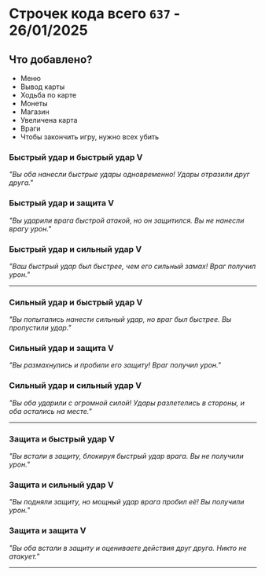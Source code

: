 # Строчек кода всего `637` - 26/01/2025
## Что добавлено?
- Меню
- Вывод карты
- Ходьба по карте
- Монеты
- Магазин
- Увеличена карта
- Враги
- Чтобы закончить игру, нужно всех убить

### Быстрый удар и быстрый удар  V
*"Вы оба нанесли быстрые удары одновременно! Удары отразили друг друга."*  

### Быстрый удар и защита  V
*"Вы ударили врага быстрой атакой, но он защитился. Вы не нанесли врагу урон."*  

### Быстрый удар и сильный удар  V
*"Ваш быстрый удар был быстрее, чем его сильный замах! Враг получил урон."*  

---

### Сильный удар и быстрый удар  V
*"Вы попытались нанести сильный удар, но враг был быстрее. Вы пропустили удар."*  

### Сильный удар и защита  V
*"Вы размахнулись и пробили его защиту! Враг получил урон."*  

### Сильный удар и сильный удар  V
*"Вы оба ударили с огромной силой! Удары разлетелись в стороны, и оба остались на месте."*  

---

### Защита и быстрый удар  V
*"Вы встали в защиту, блокируя быстрый удар врага. Вы не получили урон."*  

### Защита и сильный удар  V
*"Вы подняли защиту, но мощный удар врага пробил её! Вы получили урон."*  

### Защита и защита  V
*"Вы оба встали в защиту и оцениваете действия друг друга. Никто не атакует."*  

--- 

